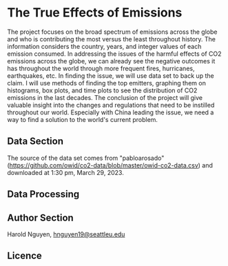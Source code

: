 # The True Effects of Emissions
The project focuses on the broad spectrum of emissions across the globe and who is contributing the most versus the least throughout history. The information considers the country, years, and integer values of each emission consumed. In addressing the issues of the harmful effects of CO2 emissions across the globe, we can already see the negative outcomes it has throughout the world through more frequent fires, hurricanes, earthquakes, etc. In finding the issue, we will use data set to back up the claim. I will use methods of finding the top emitters, graphing them on histograms, box plots, and time plots to see the distribution of CO2 emissions in the last decades. The conclusion of the project will give valuable insight into the changes and regulations that need to be instilled throughout our world. Especially with China leading the issue, we need a way to find a solution to the world's current problem.   
## Data Section
The source of the data set comes from "pabloarosado" (https://github.com/owid/co2-data/blob/master/owid-co2-data.csv) and downloaded at 1:30 pm, March 29, 2023. 
## Data Processing 

## Author Section 
Harold Nguyen, hnguyen19@seattleu.edu 
## Licence 
